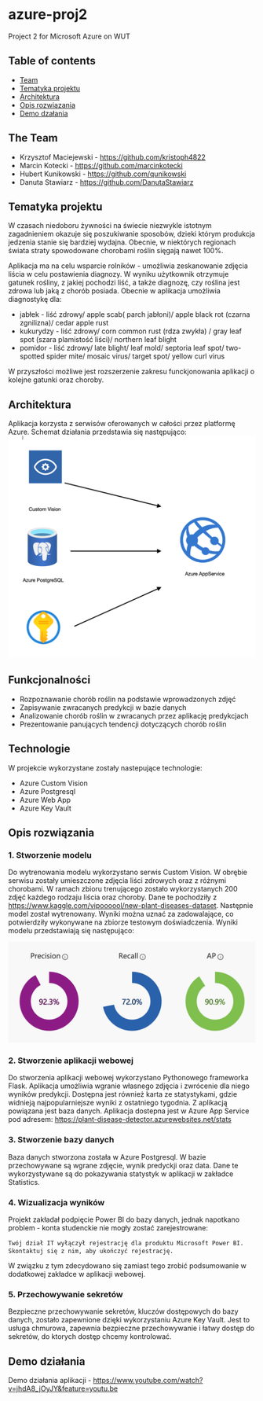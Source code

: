# azure-proj2
Project 2 for Microsoft Azure on WUT

## Table of contents
* [Team](#the-team)
* [Tematyka projektu](#tematyka-projektu)
* [Architektura](#architektura)
* [Opis rozwiązania](#rozwiązanie)
* [Demo dzałania](#demo-działania)

## The Team
* Krzysztof Maciejewski - https://github.com/kristoph4822
* Marcin Kotecki  - https://github.com/marcinkotecki
* Hubert Kunikowski - https://github.com/qunikowski
* Danuta Stawiarz  - https://github.com/DanutaStawiarz

## Tematyka projektu
W czasach niedoboru żywności na świecie niezwykle istotnym zagadnieniem okazuje się poszukiwanie sposobów, dzieki którym produkcja jedzenia stanie się bardziej wydajna. Obecnie, w niektórych regionach świata straty spowodowane chorobami roślin sięgają nawet 100%.

Aplikacja ma na celu wsparcie rolników -  umożliwia zeskanowanie zdjęcia liścia w celu postawienia diagnozy. W wyniku użytkownik otrzymuje gatunek rośliny, z jakiej pochodzi liść, a także diagnozę, czy roślina jest zdrowa lub jaką z chorób posiada. Obecnie w aplikacja umożliwia diagnostykę dla:
* jabłek - liść zdrowy/ apple scab( parch jabłoni)/ apple black rot (czarna zgnilizna)/ cedar apple rust
* kukurydzy - liść zdrowy/ corn common rust (rdza zwykła) / gray leaf spot (szara plamistość liści)/ northern leaf blight
* pomidor - liść zdrowy/ late blight/ leaf mold/ septoria leaf spot/ two-spotted spider mite/ mosaic virus/ target spot/ yellow curl virus

W przyszłości możliwe jest rozszerzenie zakresu funckjonowania aplikacji o kolejne gatunki oraz choroby.


## Architektura
Aplikacja korzysta z serwisów oferowanych w całości przez platformę Azure. Schemat działania przedstawia się następująco:
![Optional Text](images/architektura11.png)


## Funkcjonalności
* Rozpoznawanie chorób roślin na podstawie wprowadzonych zdjęć
* Zapisywanie zwracanych predykcji w bazie danych
* Analizowanie chorób roślin w zwracanych przez aplikację predykcjach
* Prezentowanie panujących tendencji dotyczących chorób roślin

## Technologie
W projekcie wykorzystane zostały nastepujące technologie:
- Azure Custom Vision
- Azure Postgresql
- Azure Web App
- Azure Key Vault

## Opis rozwiązania

### 1. Stworzenie modelu
Do wytrenowania modelu wykorzystano serwis Custom Vision. W obrębie serwisu zostały umieszczone zdjęcia liści zdrowych oraz z różnymi chorobami. W ramach zbioru trenującego zostało wykorzystanych 200 zdjęć każdego rodzaju liścia oraz choroby. Dane te pochodziły z https://www.kaggle.com/vipoooool/new-plant-diseases-dataset. Następnie model został wytrenowany. Wyniki można uznać za zadowalające, co potwierdziły wykonywane na zbiorze testowym doświadczenia. Wyniki modelu przedstawiają się następująco:

![Optional Text](images/performance.png)

### 2. Stworzenie aplikacji webowej
Do stworzenia aplikacji webowej wykorzystano Pythonowego frameworka Flask. Aplikacja umożliwia wgranie własnego zdjęcia i zwrócenie dla niego wyników predykcji. Dostępna jest również karta ze statystykami, gdzie widnieją najpopularniejsze wyniki z ostatniego tygodnia. Z aplikacją powiązana jest baza danych. Aplikacja dostepna jest w Azure App Service pod adresem: https://plant-disease-detector.azurewebsites.net/stats

### 3. Stworzenie bazy danych
Baza danych stworzona została w Azure Postgresql. W bazie przechowywane są wgrane zdjęcie, wynik predyckji oraz data. Dane te wykorzystywane są do pokazywania statystyk w aplikacji w zakładce Statistics. 

### 4. Wizualizacja wyników
Projekt zakładał podpięcie Power BI do bazy danych, jednak napotkano problem - konta studenckie nie mogły zostać zarejestrowane:
 
    Twój dział IT wyłączył rejestrację dla produktu Microsoft Power BI. Skontaktuj się z nim, aby ukończyć rejestrację.
    
W związku z tym zdecydowano się zamiast tego zrobić podsumowanie w dodatkowej zakładce w aplikacji webowej.

### 5. Przechowywanie sekretów
Bezpieczne przechowywanie sekretów, kluczów dostępowych do bazy danych, zostało zapewnione dzięki wykorzystaniu Azure Key Vault. Jest to usługa chmurowa, zapewnia bezpieczne przechowywanie i łatwy dostęp do sekretów, do ktorych dostęp chcemy kontrolować. 

## Demo działania

Demo działania aplikacji - https://www.youtube.com/watch?v=jhdA8_jOyJY&feature=youtu.be
